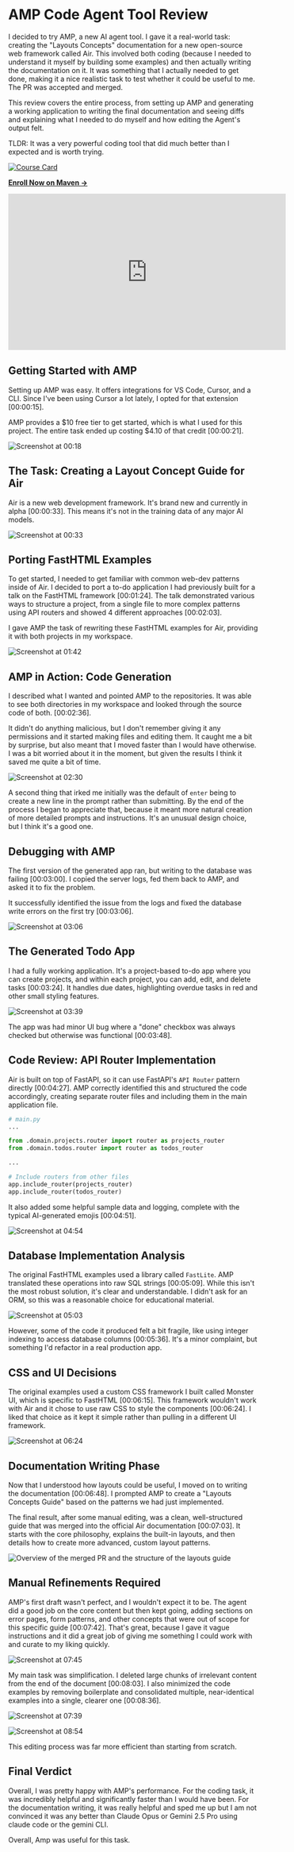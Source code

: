 # AMP Code Agent Tool Review

I decided to try AMP, a new AI agent tool. I gave it a real-world task: creating the "Layouts Concepts" documentation for a new open-source web framework called Air. This involved both coding (because I needed to understand it myself by building some examples) and then actually writing the documentation on it. It was something that I actually needed to get done, making it a nice realistic task to test whether it could be useful to me. The PR was accepted and merged.

This review covers the entire process, from setting up AMP and generating a working application to writing the final documentation and seeing diffs and explaining what I needed to do myself and how editing the Agent's output felt.

TLDR: It was a very powerful coding tool that did much better than I expected and is worth trying.

[![Course Card](../static/CourseCard.jpg)](https://maven.com/kentro/context-engineering-for-coding?promoCode=ISAAC)

[**Enroll Now on Maven →**](https://maven.com/kentro/context-engineering-for-coding?promoCode=ISAAC)

<iframe width="560" height="315" src="https://www.youtube.com/embed/rWGGPJSnxI0" title="YouTube video player" frameborder="0" allow="accelerometer; autoplay; clipboard-write; encrypted-media; gyroscope; picture-in-picture; web-share" allowfullscreen></iframe>

## Getting Started with AMP

Setting up AMP was easy. It offers integrations for VS Code, Cursor, and a CLI. Since I've been using Cursor a lot lately, I opted for that extension [00:00:15].

AMP provides a $10 free tier to get started, which is what I used for this project. The entire task ended up costing $4.10 of that credit [00:00:21].

![Screenshot at 00:18](/static/tools-review/amp/screenshot_00_18.png)

## The Task: Creating a Layout Concept Guide for Air

Air is a new web development framework. It's brand new and currently in alpha [00:00:33]. This means it's not in the training data of any major AI models.

![Screenshot at 00:33](/static/tools-review/amp/screenshot_00_33.png)

## Porting FastHTML Examples

To get started, I needed to get familiar with common web-dev patterns inside of Air. I decided to port a to-do application I had previously built for a talk on the FastHTML framework [00:01:24]. The talk demonstrated various ways to structure a project, from a single file to more complex patterns using API routers and showed 4 different approaches [00:02:03].

I gave AMP the task of rewriting these FastHTML examples for Air, providing it with both projects in my workspace.

![Screenshot at 01:42](/static/tools-review/amp/screenshot_01_42.png)

## AMP in Action: Code Generation

I described what I wanted and pointed AMP to the repositories. It was able to see both directories in my workspace and looked through the source code of both. [00:02:36].

It didn't do anything malicious, but I don't remember giving it any permissions and it started making files and editing them. It caught me a bit by surprise, but also meant that I moved faster than I would have otherwise. I was a bit worried about it in the moment, but given the results I think it saved me quite a bit of time.

![Screenshot at 02:30](/static/tools-review/amp/screenshot_02_30.png)

A second thing that irked me initially was the default of `enter` being to create a new line in the prompt rather than submitting. By the end of the process I began to appreciate that, because it meant more natural creation of more detailed prompts and instructions. It's an unusual design choice, but I think it's a good one.

## Debugging with AMP

The first version of the generated app ran, but writing to the database was failing [00:03:00]. I copied the server logs, fed them back to AMP, and asked it to fix the problem.

It successfully identified the issue from the logs and fixed the database write errors on the first try [00:03:06].

![Screenshot at 03:06](/static/tools-review/amp/screenshot_03_06.png)

## The Generated Todo App

I had a fully working application. It's a project-based to-do app where you can create projects, and within each project, you can add, edit, and delete tasks [00:03:24]. It handles due dates, highlighting overdue tasks in red and other small styling features.

![Screenshot at 03:39](/static/tools-review/amp/screenshot_03_39.png)

The app was had minor UI bug where a "done" checkbox was always checked but otherwise was functional [00:03:48].

## Code Review: API Router Implementation

Air is built on top of FastAPI, so it can use FastAPI's `API Router` pattern directly [00:04:27]. AMP correctly identified this and structured the code accordingly, creating separate router files and including them in the main application file.

```python
# main.py
...

from .domain.projects.router import router as projects_router
from .domain.todos.router import router as todos_router

...

# Include routers from other files
app.include_router(projects_router)
app.include_router(todos_router)
```

It also added some helpful sample data and logging, complete with the typical AI-generated emojis [00:04:51].

![Screenshot at 04:54](/static/tools-review/amp/screenshot_04_54.png)

## Database Implementation Analysis

The original FastHTML examples used a library called `FastLite`. AMP translated these operations into raw SQL strings [00:05:09]. While this isn't the most robust solution, it's clear and understandable. I didn't ask for an ORM, so this was a reasonable choice for educational material.

![Screenshot at 05:03](/static/tools-review/amp/screenshot_05_03.png)

However, some of the code it produced felt a bit fragile, like using integer indexing to access database columns [00:05:36]. It's a minor complaint, but something I'd refactor in a real production app.

## CSS and UI Decisions

The original examples used a custom CSS framework I built called Monster UI, which is specific to FastHTML [00:06:15]. This framework wouldn't work with Air and it chose to use raw CSS to style the components [00:06:24]. I liked that choice as it kept it simple rather than pulling in a different UI framework.

![Screenshot at 06:24](/static/tools-review/amp/screenshot_06_24.png)

## Documentation Writing Phase

Now that I understood how layouts could be useful, I moved on to writing the documentation [00:06:48]. I prompted AMP to create a "Layouts Concepts Guide" based on the patterns we had just implemented.

The final result, after some manual editing, was a clean, well-structured guide that was merged into the official Air documentation [00:07:03]. It starts with the core philosophy, explains the built-in layouts, and then details how to create more advanced, custom layout patterns.

![Overview of the merged PR and the structure of the layouts guide](/static/tools-review/amp/screenshot_07_00.png)

## Manual Refinements Required

AMP's first draft wasn't perfect, and I wouldn't expect it to be. The agent did a good job on the core content but then kept going, adding sections on error pages, form patterns, and other concepts that were out of scope for this specific guide [00:07:42]. That's great, because I gave it vague instructions and it did a great job of giving me something I could work with and curate to my liking quickly.

![Screenshot at 07:45](/static/tools-review/amp/screenshot_07_45.png)

My main task was simplification. I deleted large chunks of irrelevant content from the end of the document [00:08:03]. I also minimized the code examples by removing boilerplate and consolidated multiple, near-identical examples into a single, clearer one [00:08:36].

![Screenshot at 07:39](/static/tools-review/amp/screenshot_07_39.png)

![Screenshot at 08:54](/static/tools-review/amp/screenshot_08_54.png)

This editing process was far more efficient than starting from scratch.

## Final Verdict

Overall, I was pretty happy with AMP's performance. For the coding task, it was incredibly helpful and significantly faster than I would have been. For the documentation writing, it was really helpful and sped me up but I am not convinced it was any better than Claude Opus or Gemini 2.5 Pro using claude code or the gemini CLI.

Overall, Amp was useful for this task.